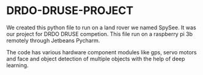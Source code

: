 # DRDO-DRUSE-PROJECT
We created this python file to run on a land rover we named SpySee. It was our project for DRDO DRUSE competion.
This file run on a raspberry pi 3b remotely through Jetbeans Pycharm.

The code has various hardware component modules like gps, servo motors and face and object detection of multiple objects with the help of deep learning.

